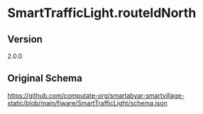 # SmartTrafficLight.routeIdNorth

## Version
2.0.0

## Original Schema
https://github.com/computate-org/smartabyar-smartvillage-static/blob/main/fiware/SmartTrafficLight/schema.json
